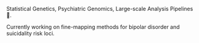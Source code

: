 Statistical Genetics, Psychiatric Genomics, Large-scale Analysis Pipelines 🧬.

Currently working on fine-mapping methods for bipolar disorder and suicidality risk loci.

<!---
mkoromina/mkoromina is a ✨ special ✨ repository because its `README.md` (this file) appears on your GitHub profile.
You can click the Preview link to take a look at your changes.
--->
